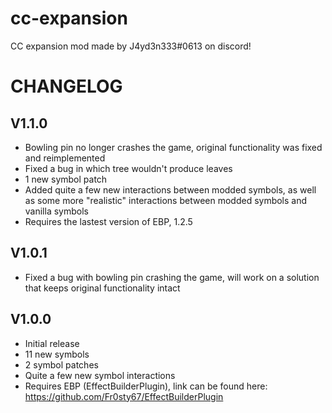 # cc-expansion
CC expansion mod made by J4yd3n333#0613 on discord!
# CHANGELOG
## V1.1.0
- Bowling pin no longer crashes the game, original functionality was fixed and reimplemented
- Fixed a bug in which tree wouldn't produce leaves
- 1 new symbol patch
- Added quite a few new interactions between modded symbols, as well as some more "realistic" interactions between modded symbols and vanilla symbols
- Requires the lastest version of EBP, 1.2.5
## V1.0.1
- Fixed a bug with bowling pin crashing the game, will work on a solution that keeps original functionality intact
## V1.0.0
- Initial release
- 11 new symbols
- 2 symbol patches
- Quite a few new symbol interactions
- Requires EBP (EffectBuilderPlugin), link can be found here: https://github.com/Fr0sty67/EffectBuilderPlugin
